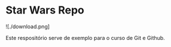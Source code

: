 # Star Wars Repo



![./download.png]

Este respositório serve de exemplo para o curso de Git e Github.